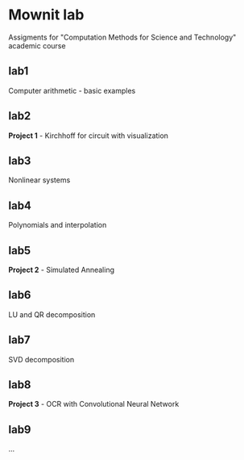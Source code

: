 # Mownit lab

Assigments for "Computation Methods for Science and Technology" academic course

## lab1

Computer arithmetic - basic examples

## lab2

**Project 1** - Kirchhoff for circuit with visualization

## lab3

Nonlinear systems

## lab4

Polynomials and interpolation

## lab5

**Project 2** - Simulated Annealing

## lab6

LU and QR decomposition

## lab7

SVD decomposition

## lab8

**Project 3** - OCR with Convolutional Neural Network

## lab9

...

